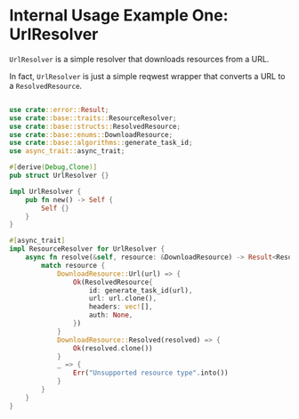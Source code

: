 # Internal Usage Example One: UrlResolver

`UrlResolver` is a simple resolver that downloads resources from a URL.

In fact, `UrlResolver` is just a simple reqwest wrapper that converts a URL to a `ResolvedResource`.

```rust

use crate::error::Result;
use crate::base::traits::ResourceResolver;
use crate::base::structs::ResolvedResource;
use crate::base::enums::DownloadResource;
use crate::base::algorithms::generate_task_id;
use async_trait::async_trait;

#[derive(Debug,Clone)]
pub struct UrlResolver {}

impl UrlResolver {
    pub fn new() -> Self {
        Self {}
    }
}

#[async_trait]
impl ResourceResolver for UrlResolver {
    async fn resolve(&self, resource: &DownloadResource) -> Result<ResolvedResource> {
        match resource {
            DownloadResource::Url(url) => {
                Ok(ResolvedResource{
                    id: generate_task_id(url),
                    url: url.clone(),
                    headers: vec![],
                    auth: None,
                })
            }
            DownloadResource::Resolved(resolved) => {
                Ok(resolved.clone())
            }
            _ => {
                Err("Unsupported resource type".into())
            }
        }
    }
}
```
